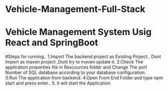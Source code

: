 # Vehicle-Management-Full-Stack

# Vehicle Management System Usig React and SpringBoot

#Steps for running..
1.Import The backend project as Existing Project.. Dont Import as maven project ,Dont try to maven update it.
2.Check The application properties file in Rescources folder and Change The port Number of SQL database according to your database configuration.\
3.Run The application from backend.
4.Open Front End Folder and type npm start and press enter..
5. it will start the Application
